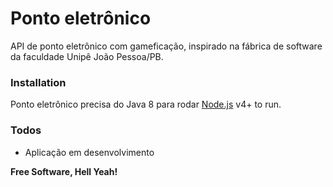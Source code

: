 # Ponto eletrônico

API de ponto eletrônico com gameficação, inspirado na fábrica de software da faculdade Unipê João Pessoa/PB.

### Installation

Ponto eletrônico precisa do Java 8 para rodar [Node.js](https://www.oracle.com/technetwork/pt/java/javase/downloads/jdk8-downloads-2133151.htm) v4+ to run.

### Todos

 - Aplicação em desenvolvimento
 
**Free Software, Hell Yeah!**
